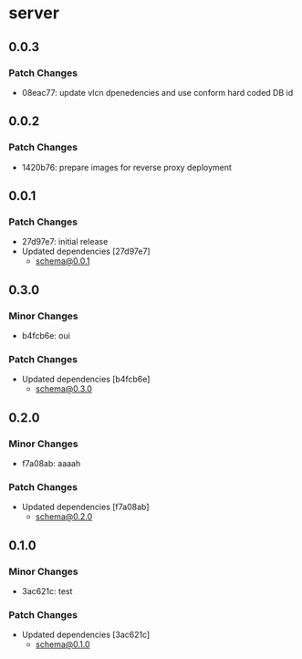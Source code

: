 # server

## 0.0.3

### Patch Changes

- 08eac77: update vlcn dpenedencies and use conform hard coded DB id

## 0.0.2

### Patch Changes

- 1420b76: prepare images for reverse proxy deployment

## 0.0.1

### Patch Changes

- 27d97e7: initial release
- Updated dependencies [27d97e7]
  - schema@0.0.1

## 0.3.0

### Minor Changes

- b4fcb6e: oui

### Patch Changes

- Updated dependencies [b4fcb6e]
  - schema@0.3.0

## 0.2.0

### Minor Changes

- f7a08ab: aaaah

### Patch Changes

- Updated dependencies [f7a08ab]
  - schema@0.2.0

## 0.1.0

### Minor Changes

- 3ac621c: test

### Patch Changes

- Updated dependencies [3ac621c]
  - schema@0.1.0
